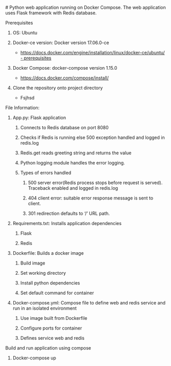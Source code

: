\# Python web application running on Docker Compose. The web application
uses Flask framework with Redis database.

Prerequisites

1.  OS: Ubuntu

2.  Docker-ce version: Docker version 17.06.0-ce

    -   [https://docs.docker.com/engine/installation/linux/docker-ce/ubuntu/ -
        prerequisites](https://docs.docker.com/engine/installation/linux/docker-ce/ubuntu/#prerequisites)

3.  Docker Compose: docker-compose version 1.15.0

    -   <https://docs.docker.com/compose/install/>

4.  Clone the repository onto project directory

    -   Fsjhsd

File Information:

1.  App.py: Flask application

    1.  Connects to Redis database on port 8080

    2.  Checks if Redis is running else 500 exception handled and logged
        in redis.log

    3.  Redis.get reads greeting string and returns the value

    4.  Python logging module handles the error logging.

    5.  Types of errors handled

        1.  500 server error(Redis process stops before request
            is served). Traceback enabled and logged in redis.log

        2.  404 client error: suitable error response message is sent
            to client.

        3.  301 redirection defaults to ‘/’ URL path.

2.  Requirements.txt: Installs application dependencies

    1.  Flask

    2.  Redis

3.  Dockerfile: Builds a docker image

    1.  Build image

    2.  Set working directory

    3.  Install python dependencies

    4.  Set default command for container

4.  Docker-compose.yml: Compose file to define web and redis service and
    run in an isolated environment

    1.  Use image built from Dockerfile

    2.  Configure ports for container

    3.  Defines service web and redis

Build and run application using compose

1.  Docker-compose up


